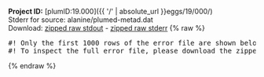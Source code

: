 **Project ID:** [plumID:19.000]({{ '/' | absolute_url }}eggs/19/000/)  
Stderr for source:  alanine/plumed-metad.dat   
Download: [zipped raw stdout](plumed-metad.dat.plumed_master.stdout.txt.zip) - [zipped raw stderr](plumed-metad.dat.plumed_master.stderr.txt.zip) 
{% raw %}
<pre>
#! Only the first 1000 rows of the error file are shown below
#! To inspect the full error file, please download the zipped raw stderr file above
</pre>
{% endraw %}
